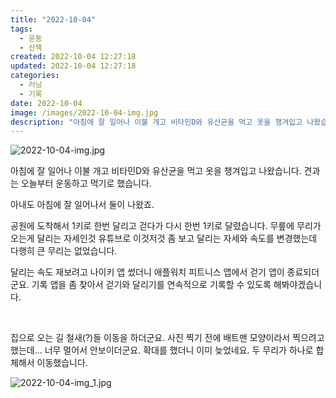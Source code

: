 ```yaml
---
title: "2022-10-04"
tags:
  - 운동
  - 산책
created: 2022-10-04 12:27:18
updated: 2022-10-04 12:27:18
categories:
  - 러닝
  - 기록
date: 2022-10-04
image: /images/2022-10-04-img.jpg
description: "아침에 잘 일어나 이불 개고 비타민D와 유산균을 먹고 옷을 챙겨입고 나왔습니다. 견과는 오늘부터 운동하고 먹기로 했습니다. 아내도 아침에 잘 일어나서 둘이 나왔죠. 공원에 도착해서 1키로 한번 달리고 걷다가 다시 한번 1키로 달렸습니다. 무릎에 무리가 오는게 달리는 자세인것 유튜브로 이"
---
```


![2022-10-04-img.jpg](/images/2022-10-04-img.jpg)
 
 

아침에 잘 일어나 이불 개고 비타민D와 유산균을 먹고 옷을 챙겨입고 나왔습니다. 견과는 오늘부터 운동하고 먹기로 했습니다.

아내도 아침에 잘 일어나서 둘이 나왔죠.

공원에 도착해서 1키로 한번 달리고 걷다가 다시 한번 1키로 달렸습니다. 무릎에 무리가 오는게 달리는 자세인것 유튜브로 이것저것 좀 보고 달리는 자세와 속도를 변경했는데 다행히 큰 무리는 없었습니다.

달리는 속도 재보려고 나이키 앱 썼더니 애플워치 피트니스 앱에서 걷기 앱이 종료되더군요. 기록 앱을 좀 찾아서 걷기와 달리기를 연속적으로 기록할 수 있도록 해봐야겠습니다.

 

집으로 오는 길 철새(?)들 이동을 하더군요. 사진 찍기 전에 배트맨 모양이라서 찍으려고 했는데... 너무 멀어서 안보이더군요. 확대를 했더니 이미 늦었네요. 두 무리가 하나로 합체해서 이동했습니다.

 
 ![2022-10-04-img_1.jpg](/images/2022-10-04-img_1.jpg)
